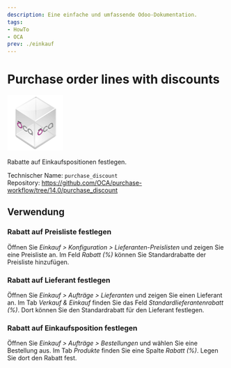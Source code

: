 ```yaml
---
description: Eine einfache und umfassende Odoo-Dokumentation.
tags:
- HowTo
- OCA
prev: ./einkauf
---
```

# Purchase order lines with discounts
![icon_oca_app](assets/icon_oca_app.png)

Rabatte auf Einkaufspositionen festlegen.

Technischer Name: `purchase_discount`\
Repository: <https://github.com/OCA/purchase-workflow/tree/14.0/purchase_discount>

## Verwendung

### Rabatt auf Preisliste festlegen

Öffnen Sie *Einkauf > Konfiguration > Lieferanten-Preislisten* und zeigen Sie eine Preisliste an. Im Feld *Rabatt (%)* können Sie Standardrabatte der Preisliste hinzufügen.

### Rabatt auf Lieferant festlegen

Öffnen Sie *Einkauf > Aufträge > Lieferanten* und zeigen Sie einen Lieferant an. Im Tab *Verkauf & Einkauf* finden Sie das Feld *Standardlieferantenrabatt (%)*. Dort können Sie den Standardrabatt für den Lieferant festlegen.

### Rabatt auf Einkaufsposition festlegen

Öffnen Sie *Einkauf > Aufträge > Bestellungen* und wählen Sie eine Bestellung aus. Im Tab *Produkte* finden Sie eine Spalte *Rabatt (%)*. Legen Sie dort den Rabatt fest.